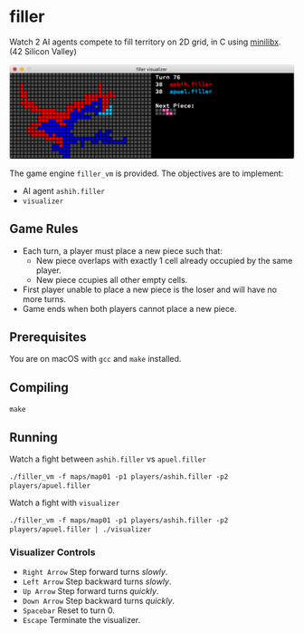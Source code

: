 # filler
Watch 2 AI agents compete to fill territory on 2D grid, in C using [minilibx](https://github.com/qst0/ft_libgfx). (42 Silicon Valley)

![screenshot](https://github.com/ashih42/filler/blob/master/Screenshots/ashih_vs_apuel.png)

The game engine `filler_vm` is provided.  The objectives are to implement:
* AI agent `ashih.filler`
* `visualizer`

## Game Rules
* Each turn, a player must place a new piece such that:
  * New piece overlaps with exactly 1 cell already occupied by the same player.
  * New piece ccupies all other empty cells.
* First player unable to place a new piece is the loser and will have no more turns.
* Game ends when both players cannot place a new piece.

## Prerequisites

You are on macOS with `gcc` and `make` installed.

## Compiling

```
make
```

## Running

Watch a fight between `ashih.filler` vs `apuel.filler`

```
./filler_vm -f maps/map01 -p1 players/ashih.filler -p2 players/apuel.filler
```

Watch a fight with `visualizer`

```
./filler_vm -f maps/map01 -p1 players/ashih.filler -p2 players/apuel.filler | ./visualizer
```

### Visualizer Controls
* `Right Arrow` Step forward turns *slowly*.
* `Left Arrow` Step backward turns *slowly*.
* `Up Arrow` Step forward turns *quickly*.
* `Down Arrow` Step backward turns *quickly*.
* `Spacebar` Reset to turn 0.
* `Escape` Terminate the visualizer.
